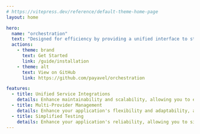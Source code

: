```yaml
---
# https://vitepress.dev/reference/default-theme-home-page
layout: home

hero:
  name: "orchestration"
  text: "Designed for efficiency by providing a unified interface to streamline your service integrations"
  actions:
    - theme: brand
      text: Get Started
      link: /guide/installation
    - theme: alt
      text: View on GitHub
      link: https://github.com/payavel/orchestration

features:
  - title: Unified Service Integrations
    details: Enhance maintainability and scalability, allowing you to expand your application's capabilities without the overhead of managing multiple service-specific APIs.
  - title: Multi-Provider Management
    details: Enhance your application's flexibility and adaptability, allowing you to effortlessly connect to and switch between different service providers and accounts.
  - title: Simplified Testing
    details: Enhance your application's reliability, allowing you to simulate service responses with precision, without the need for live connections to external services.
---
```

